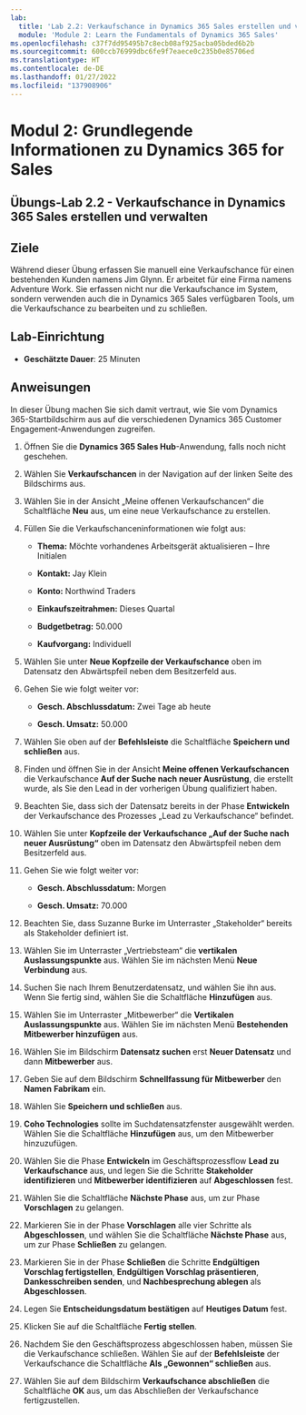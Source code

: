 ```yaml
---
lab:
  title: 'Lab 2.2: Verkaufschance in Dynamics 365 Sales erstellen und verwalten'
  module: 'Module 2: Learn the Fundamentals of Dynamics 365 Sales'
ms.openlocfilehash: c37f7dd95495b7c8ecb08af925acba05bded6b2b
ms.sourcegitcommit: 600ccb76999dbc6fe9f7eaece0c235b0e85706ed
ms.translationtype: HT
ms.contentlocale: de-DE
ms.lasthandoff: 01/27/2022
ms.locfileid: "137908906"
---
```

<a name="module-2-learn-the-fundamentals-of-dynamics-365-sales"></a>Modul 2: Grundlegende Informationen zu Dynamics 365 for Sales
========================

## <a name="practice-lab-22---create-and-manage-an-opportunity-in-dynamics-365-sales"></a>Übungs-Lab 2.2 - Verkaufschance in Dynamics 365 Sales erstellen und verwalten 

## <a name="objectives"></a>Ziele

Während dieser Übung erfassen Sie manuell eine Verkaufschance für einen bestehenden Kunden namens Jim Glynn. Er arbeitet für eine Firma namens Adventure Work. Sie erfassen nicht nur die Verkaufschance im System, sondern verwenden auch die in Dynamics 365 Sales verfügbaren Tools, um die Verkaufschance zu bearbeiten und zu schließen.


## <a name="lab-setup"></a>Lab-Einrichtung

  - **Geschätzte Dauer**: 25 Minuten

## <a name="instructions"></a>Anweisungen

In dieser Übung machen Sie sich damit vertraut, wie Sie vom Dynamics 365-Startbildschirm aus auf die verschiedenen Dynamics 365 Customer Engagement-Anwendungen zugreifen. 

1. Öffnen Sie die **Dynamics 365 Sales Hub**-Anwendung, falls noch nicht geschehen. 

2. Wählen Sie **Verkaufschancen** in der Navigation auf der linken Seite des Bildschirms aus. 

3. Wählen Sie in der Ansicht „Meine offenen Verkaufschancen“ die Schaltfläche **Neu** aus, um eine neue Verkaufschance zu erstellen.

4. Füllen Sie die Verkaufschanceninformationen wie folgt aus:

    - **Thema:** Möchte vorhandenes Arbeitsgerät aktualisieren – Ihre Initialen

    - **Kontakt:** Jay Klein

    - **Konto:** Northwind Traders

    - **Einkaufszeitrahmen:** Dieses Quartal

    - **Budgetbetrag:** 50.000

    - **Kaufvorgang:** Individuell

5. Wählen Sie unter **Neue Kopfzeile der Verkaufschance** oben im Datensatz den Abwärtspfeil neben dem Besitzerfeld aus. 

6. Gehen Sie wie folgt weiter vor:

    - **Gesch. Abschlussdatum:** Zwei Tage ab heute

    - **Gesch. Umsatz:** 50.000

7. Wählen Sie oben auf der **Befehlsleiste** die Schaltfläche **Speichern und schließen** aus. 

8. Finden und öffnen Sie in der Ansicht **Meine offenen Verkaufschancen** die Verkaufschance **Auf der Suche nach neuer Ausrüstung**, die erstellt wurde, als Sie den Lead in der vorherigen Übung qualifiziert haben. 

9. Beachten Sie, dass sich der Datensatz bereits in der Phase **Entwickeln** der Verkaufschance des Prozesses „Lead zu Verkaufschance“ befindet. 

10. Wählen Sie unter **Kopfzeile der Verkaufschance „Auf der Suche nach neuer Ausrüstung“** oben im Datensatz den Abwärtspfeil neben dem Besitzerfeld aus. 

11. Gehen Sie wie folgt weiter vor:

    - **Gesch. Abschlussdatum:** Morgen

    - **Gesch. Umsatz:** 70.000

12. Beachten Sie, dass Suzanne Burke im Unterraster „Stakeholder“ bereits als Stakeholder definiert ist. 

13. Wählen Sie im Unterraster „Vertriebsteam“ die **vertikalen Auslassungspunkte** aus. Wählen Sie im nächsten Menü **Neue Verbindung** aus. 

14. Suchen Sie nach Ihrem Benutzerdatensatz, und wählen Sie ihn aus. Wenn Sie fertig sind, wählen Sie die Schaltfläche **Hinzufügen** aus. 

15. Wählen Sie im Unterraster „Mitbewerber“ die **Vertikalen Auslassungspunkte** aus. Wählen Sie im nächsten Menü **Bestehenden Mitbewerber hinzufügen** aus. 

16. Wählen Sie im Bildschirm **Datensatz suchen** erst **Neuer Datensatz** und dann **Mitbewerber** aus.

17. Geben Sie auf dem Bildschirm **Schnellfassung für Mitbewerber** den **Namen** **Fabrikam** ein.

18. Wählen Sie **Speichern und schließen** aus.

19. **Coho Technologies** sollte im Suchdatensatzfenster ausgewählt werden. Wählen Sie die Schaltfläche **Hinzufügen** aus, um den Mitbewerber hinzuzufügen. 

20. Wählen Sie die Phase **Entwickeln** im Geschäftsprozessflow **Lead zu Verkaufschance** aus, und legen Sie die Schritte **Stakeholder identifizieren** und **Mitbewerber identifizieren** auf **Abgeschlossen** fest. 

21. Wählen Sie die Schaltfläche **Nächste Phase** aus, um zur Phase **Vorschlagen** zu gelangen.

22. Markieren Sie in der Phase **Vorschlagen** alle vier Schritte als **Abgeschlossen**, und wählen Sie die Schaltfläche **Nächste Phase** aus, um zur Phase **Schließen** zu gelangen. 

23. Markieren Sie in der Phase **Schließen** die Schritte **Endgültigen Vorschlag fertigstellen**, **Endgültigen Vorschlag präsentieren**, **Dankesschreiben senden**, und **Nachbesprechung ablegen** als **Abgeschlossen**. 

24. Legen Sie **Entscheidungsdatum bestätigen** auf **Heutiges Datum** fest. 

25. Klicken Sie auf die Schaltfläche **Fertig stellen**. 

26. Nachdem Sie den Geschäftsprozess abgeschlossen haben, müssen Sie die Verkaufschance schließen. Wählen Sie auf der **Befehlsleiste** der Verkaufschance die Schaltfläche **Als „Gewonnen“ schließen** aus. 

27. Wählen Sie auf dem Bildschirm **Verkaufschance abschließen** die Schaltfläche **OK** aus, um das Abschließen der Verkaufschance fertigzustellen. 
